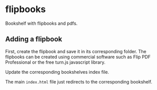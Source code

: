 # flipbooks

Bookshelf with flipbooks and pdfs.

## Adding a flipbook

First, create the flipbook and save it in its corresponding folder. The flipbooks
can be created using commercial software such as Flip PDF Professional or the free 
turn.js javascript library. 

Update the corresponding bookshelves index file.

The main `index.html` file just redirects to the corresponding bookshelf.